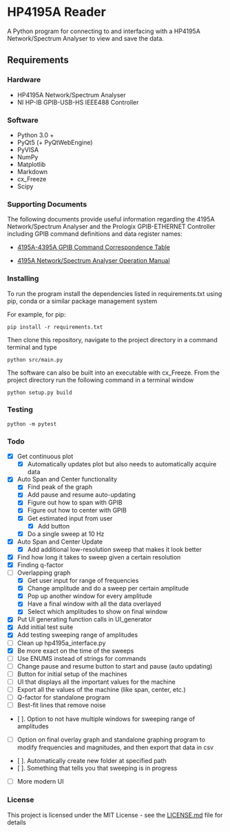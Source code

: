 # HP4195A Reader

A Python program for connecting to and interfacing with a HP4195A Network/Spectrum Analyser to view and save the data.

## Requirements

### Hardware
- HP4195A Network/Spectrum Analyser
- NI HP-IB GPIB-USB-HS IEEE488 Controller

### Software
- Python 3.0 +
- PyQt5 (+ PyQtWebEngine)
- PyVISA
- NumPy
- Matplotlib
- Markdown
- cx_Freeze
- Scipy

### Supporting Documents
The following documents provide useful information regarding the 4195A Network/Spectrum Analyser and the Prologix GPIB-ETHERNET Controller including GPIB command definitions and data register names:

* [4195A-4395A GPIB Command Correspondence Table](http://www.tentech.ca/downloads/hardware/HP4195A/4195A-4395A%20GPIB%20Command%20Correspondance.pdf)

* [4195A Network/Spectrum Analyser Operation Manual](https://www.keysight.com/upload/cmc_upload/All/04195_90000_final.pdf)

### Installing

To run the program install the dependencies listed in requirements.txt using pip, conda or a similar package management system

For example, for pip:

```
pip install -r requirements.txt
```

Then clone this repository, navigate to the project directory in a command terminal and type

```
python src/main.py
```

The software can also be built into an executable with cx_Freeze. From the project directory run the following command in a terminal window

```
python setup.py build
```

### Testing

```
python -m pytest
```

### Todo

- [x]  Get continuous plot
    - [x]  Automatically updates plot but also needs to automatically acquire data
- [x]  Auto Span and Center functionality
    - [x]  Find peak of the graph
    - [x]  Add pause and resume auto-updating
    - [x]  Figure out how to span with GPIB
    - [x]  Figure out how to center with GPIB
    - [x]  Get estimated input from user
        - [x]  Add button
    - [x]  Do a single sweep at 10 Hz
- [x]  Auto Span and Center Update
    - [x]  Add additional low-resolution sweep that makes it look better
- [x]  Find how long it takes to sweep given a certain resolution
- [x]  Finding q-factor
- [ ]  Overlapping graph
    - [x]  Get user input for range of frequencies
    - [x]  Change amplitude and do a sweep per certain amplitude
    - [x]  Pop up another window for every amplitude
    - [x]  Have a final window with all the data overlayed
    - [x]  Select which amplitudes to show on final window
- [x]  Put UI generating function calls in UI_generator
- [x]  Add initial test suite
- [x]  Add testing sweeping range of amplitudes
- [ ]  Clean up hp4195a_interface.py
- [x]  Be more exact on the time of the sweeps
- [ ]  Use ENUMS instead of strings for commands
- [ ]  Change pause and resume button to start and pause (auto updating)
- [ ]  Button for initial setup of the machines
- [ ]  UI that displays all the important values for the machine
- [ ]  Export all the values of the machine (like span, center, etc.)
- [ ]  Q-factor for standalone program
- [ ]  Best-fit lines that remove noise
- [ ]. Option to not have multiple windows for sweeping range of amplitudes
- [ ]  Option on final overlay graph and standalone graphing program to modify frequencies and magnitudes, and then export that data in csv
- [ ]. Automatically create new folder at specified path
- [ ]. Something that tells you that sweeping is in progress
- [ ]  More modern UI

### License

This project is licensed under the MIT License - see the [LICENSE.md](LICENSE.md) file for details
